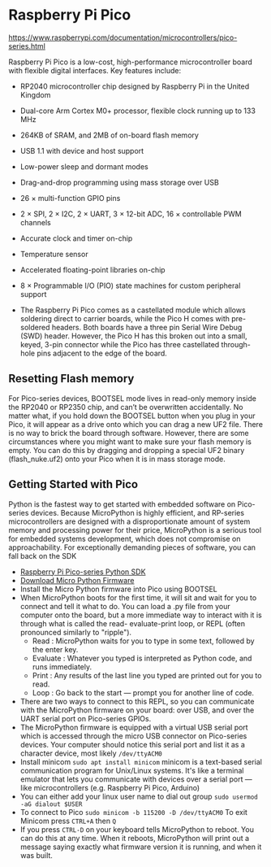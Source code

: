 # Raspberry Pi Pico

https://www.raspberrypi.com/documentation/microcontrollers/pico-series.html

Raspberry Pi Pico is a low-cost, high-performance microcontroller board with flexible digital interfaces. Key features include:

- RP2040 microcontroller chip designed by Raspberry Pi in the United Kingdom

- Dual-core Arm Cortex M0+ processor, flexible clock running up to 133 MHz

- 264KB of SRAM, and 2MB of on-board flash memory

- USB 1.1 with device and host support

- Low-power sleep and dormant modes

- Drag-and-drop programming using mass storage over USB

- 26 × multi-function GPIO pins

- 2 × SPI, 2 × I2C, 2 × UART, 3 × 12-bit ADC, 16 × controllable PWM channels

- Accurate clock and timer on-chip

- Temperature sensor

- Accelerated floating-point libraries on-chip

- 8 × Programmable I/O (PIO) state machines for custom peripheral support

- The Raspberry Pi Pico comes as a castellated module which allows soldering direct to carrier boards, while the Pico H comes with pre-soldered headers.
  Both boards have a three pin Serial Wire Debug (SWD) header. However, the Pico H has this broken out into a small, keyed, 3-pin connector while the Pico has three castellated through-hole pins adjacent to the edge of the board.

## Resetting Flash memory

For Pico-series devices, BOOTSEL mode lives in read-only memory inside the RP2040 or RP2350 chip, and can’t be overwritten accidentally. No matter what, if you hold down the BOOTSEL button when you plug in your Pico, it will appear as a drive onto which you can drag a new UF2 file. There is no way to brick the board through software. However, there are some circumstances where you might want to make sure your flash memory is empty. You can do this by dragging and dropping a special UF2 binary (flash_nuke.uf2) onto your Pico when it is in mass storage mode.

## Getting Started with Pico

Python is the fastest way to get started with embedded software on Pico-series devices.
Because MicroPython is highly efficient, and RP-series microcontrollers are designed with a disproportionate amount of system memory and processing power for their price, MicroPython is a serious tool for embedded systems development, which does not
compromise on approachability. For exceptionally demanding pieces of software, you can fall back on the SDK

- [Raspberry Pi Pico-series Python SDK](./raspberry-pi-pico-python-sdk.pdf)
- [Download Micro Python Firmware](https://www.raspberrypi.com/documentation/microcontrollers/micropython.html)
- Install the Micro Python firmware into Pico using BOOTSEL
- When MicroPython boots for the first time, it will sit and wait for you to connect and tell it what to do. You can load a .py file from your computer onto the board, but a more immediate way to interact with it is through what is called the read- evaluate-print loop, or REPL (often pronounced similarly to "ripple").
  - Read : MicroPython waits for you to type in some text, followed by the enter key.
  - Evaluate : Whatever you typed is interpreted as Python code, and runs immediately.
  - Print : Any results of the last line you typed are printed out for you to read.
  - Loop : Go back to the start — prompt you for another line of code.
- There are two ways to connect to this REPL, so you can communicate with the MicroPython firmware on your board: over USB, and over the UART serial port on Pico-series GPIOs.
- The MicroPython firmware is equipped with a virtual USB serial port which is accessed through the micro USB connector on Pico-series devices. Your computer should notice this serial port and list it as a character device, most likely `/dev/ttyACM0`
- Install minicom `sudo apt install minicom` minicom is a text-based serial communication program for Unix/Linux systems. It's like a terminal emulator that lets you communicate with devices over a serial port — like microcontrollers (e.g. Raspberry Pi Pico, Arduino)
- You can either add your linux user name to dial out group `sudo usermod -aG dialout $USER`
- To connect to Pico `sudo minicom -b 115200 -D /dev/ttyACM0` To exit Minicom press `CTRL+A` then `Q`
- If you press `CTRL-D` on your keyboard tells MicroPython to reboot. You can do this at any time. When it reboots, MicroPython will print out a message saying exactly what firmware version it is running, and when it was built.

